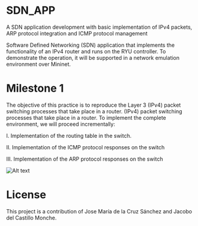 # SDN_APP
A SDN application development with basic implementation of IPv4 packets, ARP protocol integration  and ICMP protocol management

Software Defined Networking (SDN) application that implements the functionality of an IPv4 router and runs on the RYU controller. To demonstrate the operation, it will be supported in a network emulation environment over Mininet.


# Milestone 1

The objective of this practice is to reproduce the Layer 3 (IPv4) packet switching processes that take place in a router. (IPv4) packet switching processes that take place in a  router. To implement the complete environment, we will proceed incrementally:

I. Implementation of the routing table in the switch.

II. Implementation of the ICMP protocol responses on the switch

III. Implementation of the ARP protocol responses on the switch

![Alt text](https://github.com/JMariadlcs/SDN_APP/blob/main/images/milestone1.png "Optional title")







# License
This project is a contribution of Jose María de la Cruz Sánchez and Jacobo del Castillo Monche.




